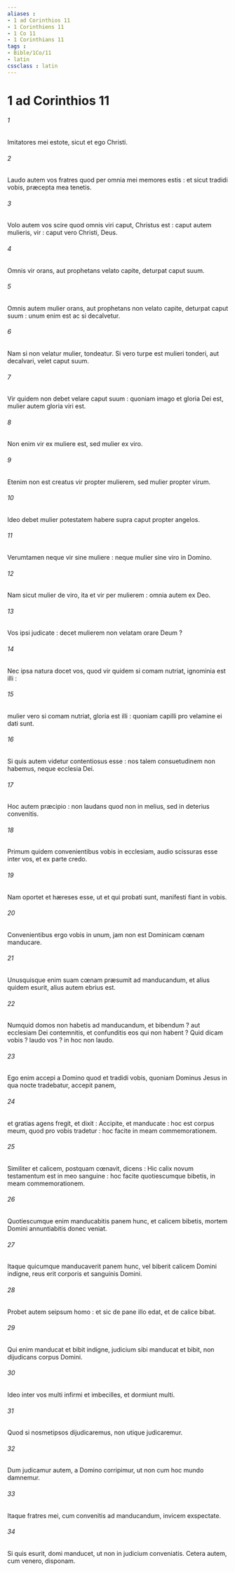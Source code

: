 ```yaml
---
aliases : 
- 1 ad Corinthios 11
- 1 Corinthiens 11
- 1 Co 11
- 1 Corinthians 11
tags : 
- Bible/1Co/11
- latin
cssclass : latin
---
```


# 1 ad Corinthios 11

###### 1
Imitatores mei estote, sicut et ego Christi.
###### 2
Laudo autem vos fratres quod per omnia mei memores estis : et sicut tradidi vobis, præcepta mea tenetis.
###### 3
Volo autem vos scire quod omnis viri caput, Christus est : caput autem mulieris, vir : caput vero Christi, Deus.
###### 4
Omnis vir orans, aut prophetans velato capite, deturpat caput suum.
###### 5
Omnis autem mulier orans, aut prophetans non velato capite, deturpat caput suum : unum enim est ac si decalvetur.
###### 6
Nam si non velatur mulier, tondeatur. Si vero turpe est mulieri tonderi, aut decalvari, velet caput suum.
###### 7
Vir quidem non debet velare caput suum : quoniam imago et gloria Dei est, mulier autem gloria viri est.
###### 8
Non enim vir ex muliere est, sed mulier ex viro.
###### 9
Etenim non est creatus vir propter mulierem, sed mulier propter virum.
###### 10
Ideo debet mulier potestatem habere supra caput propter angelos.
###### 11
Verumtamen neque vir sine muliere : neque mulier sine viro in Domino.
###### 12
Nam sicut mulier de viro, ita et vir per mulierem : omnia autem ex Deo.
###### 13
Vos ipsi judicate : decet mulierem non velatam orare Deum ?
###### 14
Nec ipsa natura docet vos, quod vir quidem si comam nutriat, ignominia est illi :
###### 15
mulier vero si comam nutriat, gloria est illi : quoniam capilli pro velamine ei dati sunt.
###### 16
Si quis autem videtur contentiosus esse : nos talem consuetudinem non habemus, neque ecclesia Dei.
###### 17
Hoc autem præcipio : non laudans quod non in melius, sed in deterius convenitis.
###### 18
Primum quidem convenientibus vobis in ecclesiam, audio scissuras esse inter vos, et ex parte credo.
###### 19
Nam oportet et hæreses esse, ut et qui probati sunt, manifesti fiant in vobis.
###### 20
Convenientibus ergo vobis in unum, jam non est Dominicam cœnam manducare.
###### 21
Unusquisque enim suam cœnam præsumit ad manducandum, et alius quidem esurit, alius autem ebrius est.
###### 22
Numquid domos non habetis ad manducandum, et bibendum ? aut ecclesiam Dei contemnitis, et confunditis eos qui non habent ? Quid dicam vobis ? laudo vos ? in hoc non laudo.
###### 23
Ego enim accepi a Domino quod et tradidi vobis, quoniam Dominus Jesus in qua nocte tradebatur, accepit panem,
###### 24
et gratias agens fregit, et dixit : Accipite, et manducate : hoc est corpus meum, quod pro vobis tradetur : hoc facite in meam commemorationem.
###### 25
Similiter et calicem, postquam cœnavit, dicens : Hic calix novum testamentum est in meo sanguine : hoc facite quotiescumque bibetis, in meam commemorationem.
###### 26
Quotiescumque enim manducabitis panem hunc, et calicem bibetis, mortem Domini annuntiabitis donec veniat.
###### 27
Itaque quicumque manducaverit panem hunc, vel biberit calicem Domini indigne, reus erit corporis et sanguinis Domini.
###### 28
Probet autem seipsum homo : et sic de pane illo edat, et de calice bibat.
###### 29
Qui enim manducat et bibit indigne, judicium sibi manducat et bibit, non dijudicans corpus Domini.
###### 30
Ideo inter vos multi infirmi et imbecilles, et dormiunt multi.
###### 31
Quod si nosmetipsos dijudicaremus, non utique judicaremur.
###### 32
Dum judicamur autem, a Domino corripimur, ut non cum hoc mundo damnemur.
###### 33
Itaque fratres mei, cum convenitis ad manducandum, invicem exspectate.
###### 34
Si quis esurit, domi manducet, ut non in judicium conveniatis. Cetera autem, cum venero, disponam.

